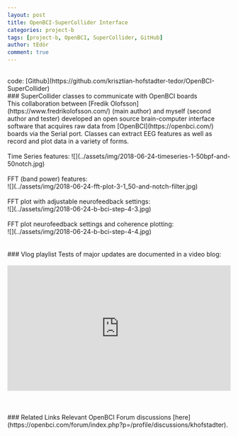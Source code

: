 ```yaml
---
layout: post
title: OpenBCI-SuperCollider Interface
categories: project-b
tags: [project-b, OpenBCI, SuperCollider, GitHub]
author: tEdör
comment: true
---
```

<br>
code: [Github](https://github.com/krisztian-hofstadter-tedor/OpenBCI-SuperCollider)
<br>
### SuperCollider classes to communicate with OpenBCI boards
<br>
This collaboration between [Fredik Olofsson](https://www.fredrikolofsson.com/) (main author) and myself (second author and tester) developed an open source brain-computer interface software that acquires raw data from [OpenBCI](https://openbci.com/) boards via the Serial port. Classes can extract EEG features as well as record and plot data in a variety of forms.
<br>
<br>
Time Series features:
![](../assets/img/2018-06-24-timeseries-1-50bpf-and-50notch.jpg)
<br><br>
FFT (band power) features:
<br>
![](../assets/img/2018-06-24-fft-plot-3-1_50-and-notch-filter.jpg)
<br>
<br>
FFT plot with adjustable neurofeedback settings:
<br>
![](../assets/img/2018-06-24-b-bci-step-4-3.jpg)
<br>
<br>
FFT plot neurofeedback settings and coherence plotting:
<br>
![](../assets/img/2018-06-24-b-bci-step-4-4.jpg)
<br>
<br>
<br>
### Vlog playlist
Tests of major updates are documented in a video blog:
<br><br>
<div style="left: 0; width: 100%; height: 0; position: relative; padding-bottom: 56.2493%;"><iframe src="https://www.youtube.com/embed/videoseries?list=PLRr9g36OjY681MfQrZcCA3SUxxWJFwkXC" style="border: 0; top: 0; left: 0; width: 100%; height: 100%; position: absolute;" allowfullscreen scrolling="no"></iframe></div>
<br>
<br>
<br>
### Related Links
Relevant OpenBCI Forum discussions [here](https://openbci.com/forum/index.php?p=/profile/discussions/khofstadter).
